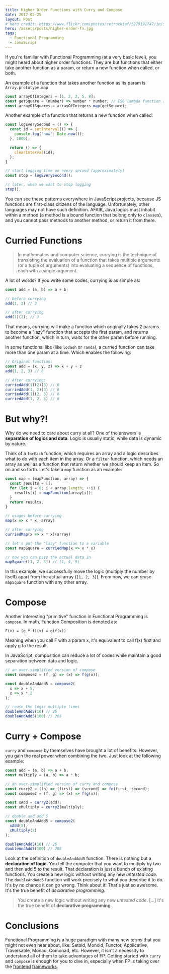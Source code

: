 ```yaml
---
title: Higher Order Functions with Curry and Compose
date: 2017-02-25
layout: Post
# hero credit: https://www.flickr.com/photos/retrochief/5279191747/in/set-72157625518081281/
hero: /assets/posts/higher-order-fn.jpg
tags:
  - Functional Programming
  - JavaScript
---
```


If you're familiar with Functional Programming (at a very basic level), you might heard about
higher order functions. They are but functions that either take another function as a param,
or return a new function when called, or both.

An example of a function that takes another function as its param is `Array.prototype.map`

```js
const arrayOfIntegers = [1, 2, 3, 5, 8];
const getSquare = (number) => number * number; // ES6 lambda function syntax
const arrayOfSquares = arrayOfIntegers.map(getSquare);
```

Another example of a function that returns a new function when called:

```js
const logEverySecond = () => {
  const id = setInterval(() => {
    console.log('now': Date.now());
  }, 1000);

  return () => {
    clearInterval(id);
  };
}

// start logging time on every second (approximately)
const stop = logEverySecond();

// later, when we want to stop logging
stop();
```

You can see these patterns everywhere in JavaScript projects, because JS functions are first-class citizens of the language. Unfortunately, other languages may not have such definition. AFAIK, Java logics must inhabit within a method (a method is a bound function that belong only to `class`es), and you cannot pass methods to another method, or return it from there.

# Curried Functions

> In mathematics and computer science, currying is the technique of translating the evaluation of a function that takes multiple arguments (or a tuple of arguments) into evaluating a sequence of functions, each with a single argument.

A lot of words? If you write some codes, currying is as simple as:

```js
const add = (a, b) => a + b;

// before currying
add(1, 2) // 3

// after currying
add(1)(2); // 3
```

That means, currying will make a function which originally takes 2 params to become a "lazy" function that accepts the first param, and returns another function, which in turn, waits for the other param before running.

In some functional libs (like `lodash` or `ramda`), a curried function can take more than one param at a time. Which enables the following:

```js
// Original function:
const add = (x, y, z) => x + y + z
add(1, 2, 3) // 6

// After currying:
curriedAdd(1)(2)(3) // 6
curriedAdd(1, 2)(3) // 6
curriedAdd(1)(2, 3) // 6
curriedAdd(1, 2, 3) // 6
```

# But why?!
Why do we need to care about curry at all? One of the answers is **separation of logics and data**. Logic is usually static, while data is dynamic by nature.

Think of a `forEach` function, which requires an array and a logic describes what to do with each item in the array. Or a `filter` function, which needs an array as well as a function that return whether we should keep an item. So on and so forth. Let's take a `map` function as an example:

```js
const map = (mapFunction, array) => {
  const results = [];
  for (let i = 0; i < array.length; ++i) {
    results[i] = mapFunction(array[i]);
  }
  return results;
}

// usages before currying
map(x => x * x, array)

// after currying
curriedMap(x => x * x)(array)

// let's put the "lazy" function to a variable
const mapSquare = curriedMap(x => x * x)

// now you can pass the actual data in
mapSquare([1, 2, 3]) // [1, 4, 9]
```

In this example, we successfully move the logic (multiply the number by itself) apart from the actual array (`[1, 2, 3]`). From now, we can reuse `mapSquare` function with any other array.

# Compose
Another interesting "primitive" function in Functional Programming is `compose`. In math, Function Composition is denoted as:

```plain
F(x) = (g º f)(x) = g(f(x))
```

Meaning when you call F with a param x, it's equivalent to call f(x) first and apply g to the result.

In JavaScript, composition can reduce a lot of codes while maintain a good separation between data and logic.

```js
// an over-simplified version of compose
const compose2 = (f, g) => (x) => f(g(x));

const doubleAndAdd5 = compose2(
  x => x + 5,
  x => x * 2
);

// reuse the logic multiple times
doubleAndAdd5(10) // 25
doubleAndAdd5(100) // 205
```

# Curry + Compose
`curry` and `compose` by themselves have brought a lot of benefits. However, you gain the real power when combining the two. Just look at the following example:

```js
const add = (a, b) => a + b;
const multiply = (a, b) => a * b;

// an over-simplified version of curry and compose
const curry2 = (fn) => (first) => (second) => fn(first, second);
const compose2 = (f, g) => (x) => f(g(x));

const xAdd = curry2(add);
const xMultiply = curry2(multiply);

// double and add 5
const doubleAndAdd5 = compose2(
  xAdd(5),
  xMultiply(2)
);

doubleAndAdd5(10) // 25
doubleAndAdd5(100) // 205
```

Look at the definition of `doubleAndAdd5` function. There is nothing but a **declaration of logic**. You tell the computer that you want to multiply by two and then add 5 to the result. That declaration is just a bunch of existing functions. You create a new logic without writing any new *untested code*. The `doubleAndAdd5` function will work precisely to what you describe it to do. It's by no chance it can go wrong. Think about it! That's just so awesome. It's the true benefit of *declarative programming*.

> You create a new logic without writing any new *untested code*. [...] It's the true benefit of **declarative programming**.

# Conclusions
Functional Programming is a huge paradigm with many new terms that you might not even hear about, like: Setoid, Monoid, Functor, Applicative, Traversable, Monad, Comonad, etc. However, it isn't a necessity to understand all of them to take advantages of FP. Getting started with `curry` and `compose` is enough for you to dive in, especially when FP is taking over the [frontend](https://facebook.github.io/react/) [frameworks](redux.js.org/).
